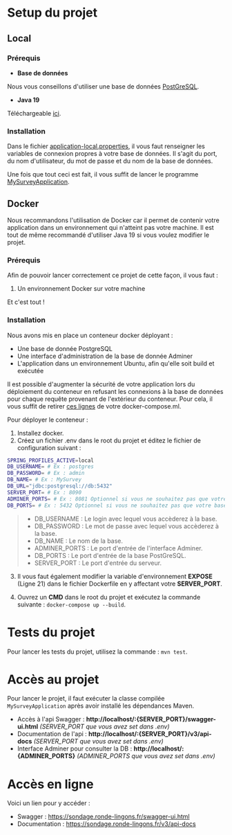 # Setup du projet

## Local
### Prérequis 
* **Base de données**


Nous vous conseillons d'utiliser une base de données [PostGreSQL](https://www.postgresql.org/).

* **Java 19**


Téléchargeable [ici](https://www.oracle.com/java/technologies/javase/jdk19-archive-downloads.html).

### Installation 
Dans le fichier [application-local.properties](https://github.com/HiroKX/SondageSpringBoot/blob/master/src/main/resources/application-local.properties), il vous faut renseigner les variables de connexion propres à votre base de données.
Il s'agit du port, du nom d'utilisateur, du mot de passe et du nom de la base de données.

Une fois que tout ceci est fait, il vous suffit de lancer le programme [MySurveyApplication](https://github.com/HiroKX/SondageSpringBoot/blob/master/src/main/java/fr/univ/lorraine/ufr/mim/m2/gi/mysurvey/MySurveyApplication.java).

## Docker
Nous recommandons l'utilisation de Docker car il permet de contenir votre application dans un environnement qui n'atteint pas votre machine.
Il est tout de même recommandé d'utiliser Java 19 si vous voulez modifier le projet.

### Prérequis
Afin de pouvoir lancer correctement ce projet de cette façon, il vous faut :

1. Un environnement Docker sur votre machine

Et c'est tout !

### Installation

Nous avons mis en place un conteneur docker déployant : 
* Une base de donnée PostgreSQL
* Une interface d'administration de la base de donnée Adminer
* L'application dans un environnement Ubuntu, afin qu'elle soit build et exécutée

Il est possible d'augmenter la sécurité de votre application lors du déploiement du conteneur en refusant les connexions à la base de données pour chaque requête provenant de l'extérieur du conteneur.
Pour cela, il vous suffit de retirer [ces lignes](https://github.com/HiroKX/SondageSpringBoot/blob/develop/docker-compose.yml#L25-L26) de votre docker-compose.ml.

Pour déployer le conteneur : 
1. Installez docker.
2. Créez un fichier .env dans le root du projet et éditez le fichier de configuration suivant : 
```bash
SPRING_PROFILES_ACTIVE=local
DB_USERNAME= # Ex : postgres
DB_PASSWORD= # Ex : admin
DB_NAME= # Ex : MySurvey
DB_URL="jdbc:postgresql://db:5432"
SERVER_PORT= # Ex : 8090
ADMINER_PORTS= # Ex : 8081 Optionnel si vous ne souhaitez pas que votre interface Adminer soit accessible de l'extérieur.
DB_PORTS= # Ex : 5432 Optionnel si vous ne souhaitez pas que votre base de données soit accessible de l'extérieur.
```
> - DB_USERNAME : Le login avec lequel vous accèderez à la base.
>  - DB_PASSWORD : Le mot de passe avec lequel vous accèderez à la base.
> - DB_NAME : Le nom de la base.
> - ADMINER_PORTS : Le port d'entrée de l'interface Adminer.
> - DB_PORTS : Le port d'entrée de la base PostGreSQL.
> - SERVER_PORT : Le port d'entrée du serveur.

3. Il vous faut également modifier la variable d'environnement **EXPOSE** (Ligne 21) dans le fichier Dockerfile en y affectant votre **SERVER_PORT**.

4. Ouvrez un **CMD** dans le root du projet et exécutez la commande suivante :
```docker-compose up --build```.


# Tests du projet

Pour lancer les tests du projet, utilisez la commande : `mvn test`.

# Accès au projet

Pour lancer le projet, il faut exécuter la classe compilée ``MySurveyApplication`` après avoir installé les dépendances Maven.

- Accès à l'api Swagger : **http://localhost/:{SERVER_PORT}/swagger-ui.html**    _(SERVER_PORT que vous avez set dans .env)_
- Documentation de l'api : **http://localhost/:{SERVER_PORT}/v3/api-docs**    _(SERVER_PORT que vous avez set dans .env)_
- Interface Adminer pour consulter la DB : **http://localhost/:{ADMINER_PORTS}**    _(ADMINER_PORTS que vous avez set dans .env)_

# Accès en ligne

Voici un lien pour y accéder : 
* Swagger : https://sondage.ronde-lingons.fr/swagger-ui.html
* Documentation : https://sondage.ronde-lingons.fr/v3/api-docs